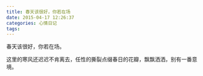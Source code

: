 ```yaml
---
title: 春天该很好，你若在场
date: 2015-04-17 12:26:37
categories: 心情日记
tags:
---
```


春天该很好，你若在场。

这里的寒风还迟迟不肯离去，任性的撕裂点缀春日的花瓣，飘飘洒洒，别有一番意境。